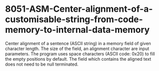 # 8051-ASM-Center-alignment-of-a-customisable-string-from-code-memory-to-internal-data-memory
Center alignment of a sentence (ASCII string) in a memory field of given character length.  The size of the field, an alignment character are input parameters. The program uses space characters (ASCII code: 0x20) to fill the empty  positions by default. The field which contains the aligned text does not need to be null terminated.
